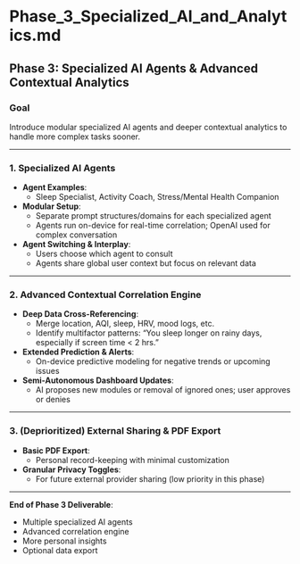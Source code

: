 # Phase_3_Specialized_AI_and_Analytics.md

## Phase 3: Specialized AI Agents & Advanced Contextual Analytics

### Goal
Introduce modular specialized AI agents and deeper contextual analytics to handle more complex tasks sooner.

---

### 1. Specialized AI Agents
- **Agent Examples**:
  - Sleep Specialist, Activity Coach, Stress/Mental Health Companion
- **Modular Setup**:
  - Separate prompt structures/domains for each specialized agent
  - Agents run on-device for real-time correlation; OpenAI used for complex conversation
- **Agent Switching & Interplay**:
  - Users choose which agent to consult
  - Agents share global user context but focus on relevant data

---

### 2. Advanced Contextual Correlation Engine
- **Deep Data Cross-Referencing**:
  - Merge location, AQI, sleep, HRV, mood logs, etc.
  - Identify multifactor patterns: “You sleep longer on rainy days, especially if screen time < 2 hrs.”
- **Extended Prediction & Alerts**:
  - On-device predictive modeling for negative trends or upcoming issues
- **Semi-Autonomous Dashboard Updates**:
  - AI proposes new modules or removal of ignored ones; user approves or denies

---

### 3. (Deprioritized) External Sharing & PDF Export
- **Basic PDF Export**:
  - Personal record-keeping with minimal customization
- **Granular Privacy Toggles**:
  - For future external provider sharing (low priority in this phase)

---

**End of Phase 3 Deliverable**:
- Multiple specialized AI agents
- Advanced correlation engine
- More personal insights
- Optional data export
